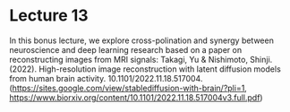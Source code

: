 # Lecture 13
In this bonus lecture, we explore cross-polination and synergy between neuroscience and deep learning research based on a paper on reconstructing images from MRI signals: Takagi, Yu & Nishimoto, Shinji. (2022). High-resolution image reconstruction with latent diffusion models from human brain activity. 10.1101/2022.11.18.517004.  (https://sites.google.com/view/stablediffusion-with-brain/?pli=1, https://www.biorxiv.org/content/10.1101/2022.11.18.517004v3.full.pdf)

